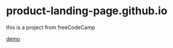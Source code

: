 # product-landing-page.github.io

this is a project from freeCodeCamp

[demo](https://nguyen-thanh-luan-github.github.io/product-landing-page.github.io/)
